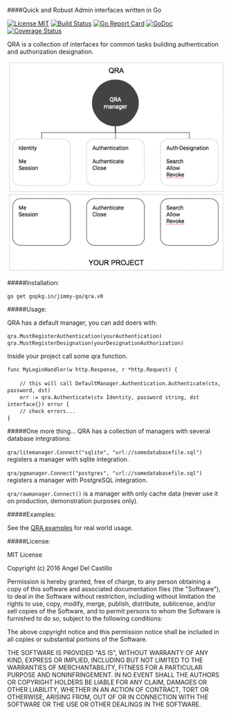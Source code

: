 ####Quick and Robust Admin interfaces written in Go

[![License MIT](https://img.shields.io/npm/l/express.svg)](http://opensource.org/licenses/MIT)
[![Build Status](https://travis-ci.org/jimmy-go/qra.svg?branch=master)](https://travis-ci.org/jimmy-go/qra)
[![Go Report Card](https://goreportcard.com/badge/github.com/jimmy-go/qra)](https://goreportcard.com/report/github.com/jimmy-go/qra)
[![GoDoc](http://godoc.org/github.com/jimmy-go/qra?status.png)](http://godoc.org/github.com/jimmy-go/qra)
[![Coverage Status](https://coveralls.io/repos/github/jimmy-go/qra/badge.svg?branch=master)](https://coveralls.io/github/jimmy-go/qra?branch=master)

QRA is a collection of interfaces for common tasks building
authentication and authorization designation.

![diagram](diagram.png)

#####Installation:
```
go get gopkg.in/jimmy-go/qra.v0
```

#####Usage:

QRA has a default manager, you can add doers with:
```
qra.MustRegisterAuthentication(yourAuthentication)
qra.MustRegisterDesignation(yourDesignationAuthorization)
```

Inside your project call some qra function.
```
func MyLoginHandler(w http.Response, r *http.Request) {

    // this will call DefaultManager.Authentication.Authenticate(ctx, password, dst)
    err := qra.Authenticate(ctx Identity, password string, dst interface{}) error {
    // check errors...
}
```

#####One more thing...
QRA has a collection of managers with several database integrations:

`qra/litemanager.Connect("sqlite", "url://somedatabasefile.sql")` registers a manager
with sqlite integration.

`qra/pgmanager.Connect("postgres", "url://somedatabasefile.sql")` registers a manager
with PostgreSQL integration.

`qra/rawmanager.Connect()` is a manager with only cache data (never use it on production,
demonstration purposes only).

#####Examples:

See the [QRA examples](https://github.com/jimmy-go/qra-examples) for real world usage.

#####License:

MIT License

Copyright (c) 2016 Angel Del Castillo

Permission is hereby granted, free of charge, to any person obtaining a copy
of this software and associated documentation files (the "Software"), to deal
in the Software without restriction, including without limitation the rights
to use, copy, modify, merge, publish, distribute, sublicense, and/or sell
copies of the Software, and to permit persons to whom the Software is
furnished to do so, subject to the following conditions:

The above copyright notice and this permission notice shall be included in all
copies or substantial portions of the Software.

THE SOFTWARE IS PROVIDED "AS IS", WITHOUT WARRANTY OF ANY KIND, EXPRESS OR
IMPLIED, INCLUDING BUT NOT LIMITED TO THE WARRANTIES OF MERCHANTABILITY,
FITNESS FOR A PARTICULAR PURPOSE AND NONINFRINGEMENT. IN NO EVENT SHALL THE
AUTHORS OR COPYRIGHT HOLDERS BE LIABLE FOR ANY CLAIM, DAMAGES OR OTHER
LIABILITY, WHETHER IN AN ACTION OF CONTRACT, TORT OR OTHERWISE, ARISING FROM,
OUT OF OR IN CONNECTION WITH THE SOFTWARE OR THE USE OR OTHER DEALINGS IN THE
SOFTWARE.
